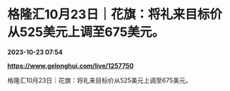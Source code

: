 # 格隆汇10月23日｜花旗：将礼来目标价从525美元上调至675美元。

**2023-10-23 07:54**

**https://www.gelonghui.com/live/1257750**

格隆汇10月23日｜花旗：将礼来目标价从525美元上调至675美元。